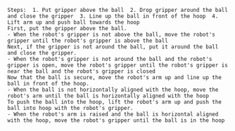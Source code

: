 

    Steps:  1. Put gripper above the ball  2. Drop gripper around the ball and close the gripper  3. Line up the ball in front of the hoop  4. Lift arm up and push ball towards the hoop
    First, put the gripper above the ball.
    - When the robot's gripper is not above the ball, move the robot's gripper until the robot's gripper is above the ball
    Next, if the gripper is not around the ball, put it around the ball and close the gripper.
    - When the robot's gripper is not around the ball and the robot's gripper is open, move the robot's gripper until the robot's gripper is near the ball and the robot's gripper is closed
    Now that the ball is secure, move the robot's arm up and line up the ball in front of the hoop.
    - When the ball is not horizontally aligned with the hoop, move the robot's arm until the ball is horizontally aligned with the hoop
    To push the ball into the hoop, lift the robot's arm up and push the ball into hoop with the robot's gripper.
    - When the robot's arm is raised and the ball is horizontal aligned with the hoop, move the robot's gripper until the ball is in the hoop